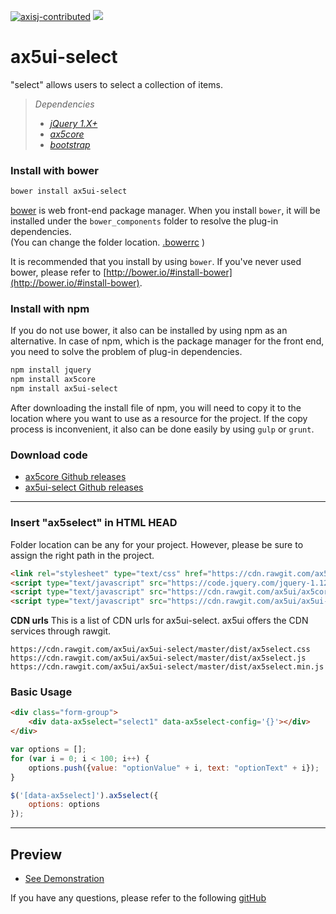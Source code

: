 [![axisj-contributed](https://img.shields.io/badge/AXISJ.com-Contributed-green.svg)](https://github.com/axisj)
![](https://img.shields.io/badge/Seowoo-Mondo&Thomas-red.svg)

# ax5ui-select
"select" allows users to select a collection of items.

> *Dependencies*
> * _[jQuery 1.X+](http://jquery.com/)_
> * _[ax5core](http://ax5.io/ax5core)_
> * _[bootstrap](http://getbootstrap.com/)_


### Install with bower
```sh
bower install ax5ui-select
```
[bower](http://bower.io/#install-bower) is web front-end package manager.
When you install `bower`, it will be installed under the `bower_components` folder to resolve the plug-in dependencies.  
(You can change the folder location. [.bowerrc](http://bower.io/docs/config/#bowerrc-specification) )

It is recommended that you install by using `bower`. 
If you've never used bower, please refer to [http://bower.io/#install-bower](http://bower.io/#install-bower).

### Install with npm
If you do not use bower, it also can be installed by using npm as an alternative.
In case of npm, which is the package manager for the front end, you need to solve the problem of plug-in dependencies.

```sh
npm install jquery
npm install ax5core
npm install ax5ui-select
```

After downloading the install file of npm, you will need to copy it to the location where you want to use as a resource for the project.
If the copy process is inconvenient, it also can be done easily by using `gulp` or `grunt`.

### Download code
- [ax5core Github releases](https://github.com/ax5ui/ax5core/releases)
- [ax5ui-select Github releases](https://github.com/ax5ui/ax5ui-select/releases)


* * *

### Insert "ax5select" in HTML HEAD

Folder location can be any for your project. However, please be sure to assign the right path in the project.
```html
<link rel="stylesheet" type="text/css" href="https://cdn.rawgit.com/ax5ui/ax5ui-select/master/dist/ax5select.css" />
<script type="text/javascript" src="https://code.jquery.com/jquery-1.12.3.min.js"></script>
<script type="text/javascript" src="https://cdn.rawgit.com/ax5ui/ax5core/master/dist/ax5core.min.js"></script>
<script type="text/javascript" src="https://cdn.rawgit.com/ax5ui/ax5ui-select/master/dist/ax5select.min.js"></script>
```

**CDN urls**
This is a list of CDN urls for ax5ui-select. ax5ui offers the CDN services through rawgit.
```
https://cdn.rawgit.com/ax5ui/ax5ui-select/master/dist/ax5select.css
https://cdn.rawgit.com/ax5ui/ax5ui-select/master/dist/ax5select.js
https://cdn.rawgit.com/ax5ui/ax5ui-select/master/dist/ax5select.min.js
```

### Basic Usage
```html
<div class="form-group">
    <div data-ax5select="select1" data-ax5select-config='{}'></div>
</div>
```
```js
var options = [];
for (var i = 0; i < 100; i++) {
    options.push({value: "optionValue" + i, text: "optionText" + i});
}

$('[data-ax5select]').ax5select({
    options: options
});
```


***

## Preview
- [See Demonstration](http://ax5.io/ax5ui-select/demo/index.html)

If you have any questions, please refer to the following [gitHub](https://github.com/ax5ui/ax5ui-kernel)